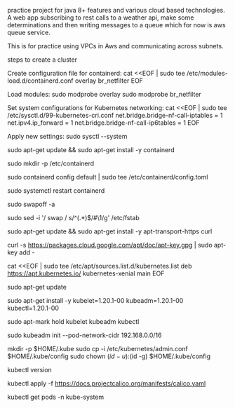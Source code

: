 practice project for java 8+ features and 
various cloud based technologies. A web app subscribing
to rest calls to a weather api, make some
determinations and then writing messages to 
a queue which for now is aws queue service. 

This is for practice using VPCs in Aws and communicating
across subnets. 

steps to create a cluster

Create configuration file for containerd:
cat <<EOF | sudo tee /etc/modules-load.d/containerd.conf
overlay
br_netfilter
EOF

Load modules:
sudo modprobe overlay
sudo modprobe br_netfilter

Set system configurations for Kubernetes networking:
cat <<EOF | sudo tee /etc/sysctl.d/99-kubernetes-cri.conf
net.bridge.bridge-nf-call-iptables = 1
net.ipv4.ip_forward = 1
net.bridge.bridge-nf-call-ip6tables = 1
EOF

Apply new settings:
sudo sysctl --system

sudo apt-get update && sudo apt-get install -y containerd

sudo mkdir -p /etc/containerd

sudo containerd config default | sudo tee /etc/containerd/config.toml

sudo systemctl restart containerd

sudo swapoff -a

sudo sed -i '/ swap / s/^\(.*\)$/#\1/g' /etc/fstab

sudo apt-get update && sudo apt-get install -y apt-transport-https curl

curl -s https://packages.cloud.google.com/apt/doc/apt-key.gpg | sudo apt-key add -

cat <<EOF | sudo tee /etc/apt/sources.list.d/kubernetes.list
deb https://apt.kubernetes.io/ kubernetes-xenial main
EOF

sudo apt-get update

sudo apt-get install -y kubelet=1.20.1-00 kubeadm=1.20.1-00 kubectl=1.20.1-00

sudo apt-mark hold kubelet kubeadm kubectl

sudo kubeadm init --pod-network-cidr 192.168.0.0/16

mkdir -p $HOME/.kube
sudo cp -i /etc/kubernetes/admin.conf $HOME/.kube/config
sudo chown $(id -u):$(id -g) $HOME/.kube/config

kubectl version

kubectl apply -f https://docs.projectcalico.org/manifests/calico.yaml

kubectl get pods -n kube-system


